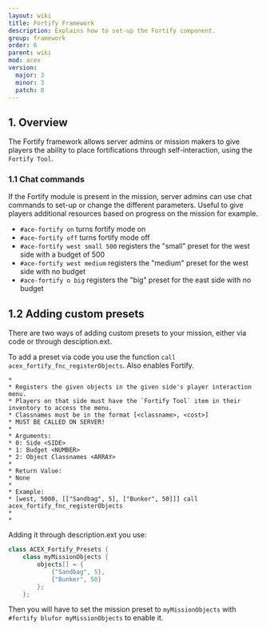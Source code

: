 ```yaml
---
layout: wiki
title: Fortify Framework
description: Explains how to set-up the Fortify component.
group: framework
order: 6
parent: wiki
mod: acex
version:
  major: 3
  minor: 3
  patch: 0
---
```


## 1. Overview

The Fortify framework allows server admins or mission makers to give players the ability to place fortifications through self-interaction, using the `Fortify Tool`.


### 1.1 Chat commands

If the Fortify module is present in the mission, server admins can use chat commands to set-up or change the different parameters. Useful to give players additional resources based on progress on the mission for example.

- `#ace-fortify on` turns fortify mode on
- `#ace-fortify off` turns fortify mode off
- `#ace-fortify west small 500` registers the "small" preset for the west side with a budget of 500
- `#ace-fortify west medium` registers the "medium" preset for the west side with no budget
- `#ace-fortify o big` registers the "big" preset for the east side with no budget

## 1.2 Adding custom presets

There are two ways of adding custom presets to your mission, either via code or through desciption.ext.

To add a preset via code you use the function `call acex_fortify_fnc_registerObjects`. Also enables Fortify.

```
*
* Registers the given objects in the given side's player interaction menu.
* Players on that side must have the `Fortify Tool` item in their inventory to access the menu.
* Classnames must be in the format [<classname>, <cost>]
* MUST BE CALLED ON SERVER!
*
* Arguments:
* 0: Side <SIDE>
* 1: Budget <NUMBER>
* 2: Object Classnames <ARRAY>
*
* Return Value:
* None
*
* Example:
* [west, 5000, [["Sandbag", 5], ["Bunker", 50]]] call acex_fortify_fnc_registerObjects
*
*
```

Adding it through description.ext you use:

```c++
class ACEX_Fortify_Presets {
    class myMissionObjects {
        objects[] = {
            {"Sandbag", 5},
            {"Bunker", 50}
        };
    };
 ```

 Then you will have to set the mission preset to `myMissionObjects` with `#fortify blufor myMissionObjects` to enable it.
